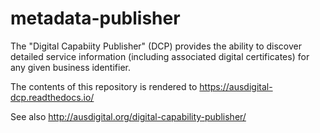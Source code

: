 # metadata-publisher 
The "Digital Capabiity Publisher" (DCP) provides the ability to discover detailed service information (including associated digital certificates) for any given business identifier.

The contents of this repository is rendered to https://ausdigital-dcp.readthedocs.io/

See also http://ausdigital.org/digital-capability-publisher/
